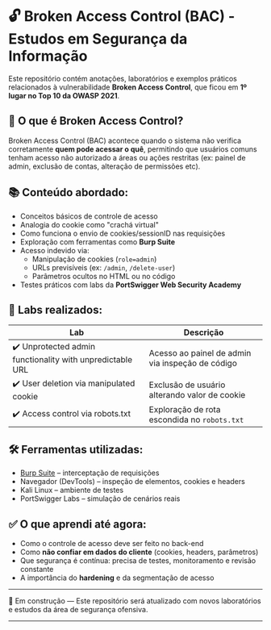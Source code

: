 # 🔓 Broken Access Control (BAC) - Estudos em Segurança da Informação

Este repositório contém anotações, laboratórios e exemplos práticos relacionados à vulnerabilidade **Broken Access Control**, que ficou em **1º lugar no Top 10 da OWASP 2021**.

## 🧠 O que é Broken Access Control?

Broken Access Control (BAC) acontece quando o sistema não verifica corretamente **quem pode acessar o quê**, permitindo que usuários comuns tenham acesso não autorizado a áreas ou ações restritas (ex: painel de admin, exclusão de contas, alteração de permissões etc).

## 📚 Conteúdo abordado:

- Conceitos básicos de controle de acesso
- Analogia do cookie como "crachá virtual"
- Como funciona o envio de cookies/sessionID nas requisições
- Exploração com ferramentas como **Burp Suite**
- Acesso indevido via:
  - Manipulação de cookies (`role=admin`)
  - URLs previsíveis (ex: `/admin`, `/delete-user`)
  - Parâmetros ocultos no HTML ou no código
- Testes práticos com labs da **PortSwigger Web Security Academy**

## 🧪 Labs realizados:

| Lab | Descrição |
|-----|-----------|
| ✔️ Unprotected admin functionality with unpredictable URL | Acesso ao painel de admin via inspeção de código |
| ✔️ User deletion via manipulated cookie | Exclusão de usuário alterando valor de cookie |
| ✔️ Access control via robots.txt | Exploração de rota escondida no `robots.txt` |

## 🛠️ Ferramentas utilizadas:

- [Burp Suite](https://portswigger.net/burp) – interceptação de requisições
- Navegador (DevTools) – inspeção de elementos, cookies e headers
- Kali Linux – ambiente de testes
- PortSwigger Labs – simulação de cenários reais

## ✅ O que aprendi até agora:

- Como o controle de acesso deve ser feito no back-end
- Como **não confiar em dados do cliente** (cookies, headers, parâmetros)
- Que segurança é contínua: precisa de testes, monitoramento e revisão constante
- A importância do **hardening** e da segmentação de acesso

---

📌 Em construção — Este repositório será atualizado com novos laboratórios e estudos da área de segurança ofensiva.

---
